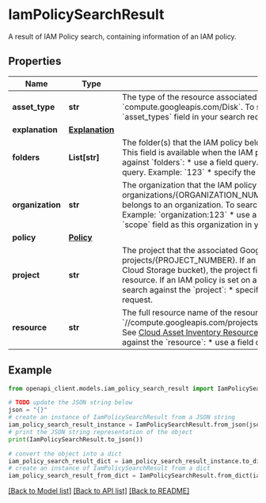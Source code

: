# IamPolicySearchResult

A result of IAM Policy search, containing information of an IAM policy.

## Properties

Name | Type | Description | Notes
------------ | ------------- | ------------- | -------------
**asset_type** | **str** | The type of the resource associated with this IAM policy. Example: &#x60;compute.googleapis.com/Disk&#x60;. To search against the &#x60;asset_type&#x60;: * specify the &#x60;asset_types&#x60; field in your search request. | [optional] 
**explanation** | [**Explanation**](Explanation.md) |  | [optional] 
**folders** | **List[str]** | The folder(s) that the IAM policy belongs to, in the form of folders/{FOLDER_NUMBER}. This field is available when the IAM policy belongs to one or more folders. To search against &#x60;folders&#x60;: * use a field query. Example: &#x60;folders:(123 OR 456)&#x60; * use a free text query. Example: &#x60;123&#x60; * specify the &#x60;scope&#x60; field as this folder in your search request. | [optional] 
**organization** | **str** | The organization that the IAM policy belongs to, in the form of organizations/{ORGANIZATION_NUMBER}. This field is available when the IAM policy belongs to an organization. To search against &#x60;organization&#x60;: * use a field query. Example: &#x60;organization:123&#x60; * use a free text query. Example: &#x60;123&#x60; * specify the &#x60;scope&#x60; field as this organization in your search request. | [optional] 
**policy** | [**Policy**](Policy.md) |  | [optional] 
**project** | **str** | The project that the associated Google Cloud resource belongs to, in the form of projects/{PROJECT_NUMBER}. If an IAM policy is set on a resource (like VM instance, Cloud Storage bucket), the project field will indicate the project that contains the resource. If an IAM policy is set on a folder or orgnization, this field will be empty. To search against the &#x60;project&#x60;: * specify the &#x60;scope&#x60; field as this project in your search request. | [optional] 
**resource** | **str** | The full resource name of the resource associated with this IAM policy. Example: &#x60;//compute.googleapis.com/projects/my_project_123/zones/zone1/instances/instance1&#x60;. See [Cloud Asset Inventory Resource Name Format](https://cloud.google.com/asset-inventory/docs/resource-name-format) for more information. To search against the &#x60;resource&#x60;: * use a field query. Example: &#x60;resource:organizations/123&#x60; | [optional] 

## Example

```python
from openapi_client.models.iam_policy_search_result import IamPolicySearchResult

# TODO update the JSON string below
json = "{}"
# create an instance of IamPolicySearchResult from a JSON string
iam_policy_search_result_instance = IamPolicySearchResult.from_json(json)
# print the JSON string representation of the object
print(IamPolicySearchResult.to_json())

# convert the object into a dict
iam_policy_search_result_dict = iam_policy_search_result_instance.to_dict()
# create an instance of IamPolicySearchResult from a dict
iam_policy_search_result_from_dict = IamPolicySearchResult.from_dict(iam_policy_search_result_dict)
```
[[Back to Model list]](../README.md#documentation-for-models) [[Back to API list]](../README.md#documentation-for-api-endpoints) [[Back to README]](../README.md)


